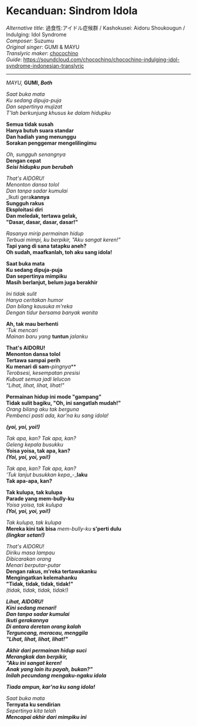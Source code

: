 # Kecanduan: Sindrom Idola
_Alternative title_: 過食性:アイドル症候群 / Kashokusei: Aidoru Shoukougun / Indulging: Idol Syndrome  
_Composer_: Suzumu  
_Original singer_: GUMI & MAYU   
_Translyric maker_: [chocochino](http://soundcloud.com/chocochino)  
_Guide_: <https://soundcloud.com/chocochino/chocochino-indulging-idol-syndrome-indonesian-translyric>  

---

_MAYU,_ **GUMI, _Both_**

_Saat buka mata_  
_Ku sedang dipuja-puja_  
_Dan sepertinya mujizat_  
_T'lah berkunjung khusus ke dalam hidupku_  

**Semua tidak susah**  
**Hanya butuh suara standar**  
**Dan hadiah yang menunggu**  
**Sorakan penggemar mengelilingimu**  

_Oh, sungguh senangnya_  
**Dengan cepat**  
**_Seisi hidupku pun berubah_**  

_That's AIDORU!_  
_Menonton dansa tolol_  
_Dan tanpa sadar kumulai_  
_Ikuti gera**kannya**  
**Sungguh rakus**  
**Eksploitasi diri**  
**Dan meledak, tertawa gelak,**  
**"Dasar, dasar, dasar, dasar!"**  

_Rasanya mirip permainan hidup_  
_Terbuai mimpi, ku berpikir, "Aku sangat keren!"_  
**Tapi yang di sana tatapku aneh?**  
**Oh sudah, maafkanlah, toh aku sang idola!**  

**Saat buka mata**  
**Ku sedang dipuja-puja**  
**Dan sepertinya mimpiku**  
**Masih berlanjut, belum juga berakhir**  

_Ini tidak sulit_  
_Hanya ceritakan humor_  
_Dan bilang kausuka m'reka_  
_Dengan tidur bersama banyak wanita_  

**Ah, tak mau berhenti**  
_'Tuk mencari_  
_Mainan baru yang_ **tuntun** _jalanku_  

**That's AIDORU!**  
**Menonton dansa tolol**  
**Tertawa sampai perih**  
**Ku menari di sam-**_pingnya_**  
_Terobsesi, kesempatan presisi_  
_Kubuat semua jadi lelucon_  
_"Lihat, lihat, lihat, lihat!"_  

**Permainan hidup ini mode "gampang"**  
**Tidak sulit bagiku, "Oh, ini sangatlah mudah!"**  
_Orang bilang aku tak berguna_  
_Pembenci pasti ada, kar'na ku sang idola!_  

**_(yoi, yoi, yoi!)_**  

_Tak apa, kan? Tak apa, kan?_  
_Geleng kepala busukku_  
**Yoisa yoisa, tak apa, kan?**  
**_(Yoi, yoi, yoi, yoi!)_**  

_Tak apa, kan? Tak apa, kan?_  
_'Tuk lanjut busukkan kepa__-_**laku**  
**Tak apa-apa, kan?**  

**Tak kulupa, tak kulupa**  
**Parade yang mem-bully-ku**  
_Yoisa yoisa, tak kulupa_  
**_(Yoi, yoi, yoi, yoi!)_**  

_Tak kulupa, tak kulupa_  
**Mereka kini tak bisa** _mem-bully-ku_ **s'perti dulu**  
**_(lingkar setan!)_**  

_That's AIDORU!_  
_Diriku masa lampau_  
_Dibicarakan orang_  
_Menari berputar-putar_  
**Dengan rakus, m'reka tertawakanku**  
**Mengingatkan kelemahanku**  
**"Tidak, tidak, tidak, tidak!"**  
_(tidak, tidak, tidak, tidak!)_  

**_Lihat, AIDORU!_**  
**_Kini sedang menari!_**  
**_Dan tanpa sadar kumulai_**  
**_Ikuti gerakannya_**  
**_Di antara deretan orang kalah_**  
**_Terguncang, meracau, menggila_**  
**_"Lihat, lihat, lihat, lihat!"_**  

**_Akhir dari permainan hidup suci_**  
**_Merangkak dan berpikir,_**  
**_"Aku ini sangat keren!_**  
**_Anak yang lain itu payah, bukan?"_**  
**_Inilah pecundang mengaku-ngaku idola_**  

**_Tiada ampun, kar'na ku sang idola!_**  

_Saat buka mata_  
**Ternyata ku sendirian**  
_Sepertinya kita telah_  
**_Mencapai akhir dari mimpiku ini_**  
